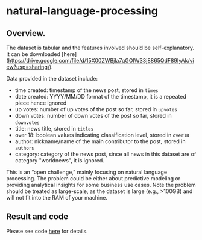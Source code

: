 # natural-language-processing

## Overview. 

The dataset is tabular and the features involved should be self-explanatory. 
It can be downloaded [here](https://drive.google.com/file/d/15X00ZWBjla7qGOIW33j8865QdF89IyAk/view?usp=sharing\).

Data provided in the dataset include:
* time created: timestamp of the news post, stored in `times`
* date created: YYYY/MM/DD format of the timestamp, it is a repeated piece hence ignored
* up votes: number of up votes of the post so far, stored in `upvotes`
* down votes: number of down votes of the post so far, stored in `downvotes`
* title: news title, stored in `titles`
* over 18: boolean values indicating classification level, stored in  `over18`
* author: nickname/name of the main contributor to the post, stored in `authors`
* category: category of the news post, since all news in this dataset are of category "worldnews", it is ignored.

This is an “open challenge,” mainly focusing on natural language processing. The problem could be either about predictive modeling or providing analytical insights for some business use cases. Note the problem should be treated as large-scale, as the dataset is large (e.g., >100GB) and will not fit into the RAM of your machine. 
## Result and code

Please see code [here](https://github.com/mingge612/spam-classif/blob/main/Naive%20Bayes%20Spam.ipynb) for details.
